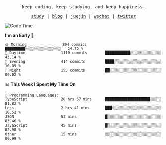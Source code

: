 <p align="center">
  <samp>
    <span>keep coding, keep studying, and keep happiness.</span>
  </samp>
</p>

<p align="center">
  <samp>
    <a href="https://github.com/ouduidui/fe-study">study</a> |
    <a href="https://deweyou.me">blog</a>  |
    <a href="https://juejin.cn/user/4309700183594366">juejin</a> |
    <a href="https://user-images.githubusercontent.com/54696834/165071004-6509e3f2-90c3-448c-9d92-3da42b0c2021.jpeg">wechat</a> |
    <a href="https://twitter.com/ouduidui">twitter</a>
  </samp>
</p>

<!--START_SECTION:waka-->
![Code Time](http://img.shields.io/badge/Code%20Time-2%2C789%20hrs%2031%20mins-blue)

**I'm an Early 🐤** 

```text
🌞 Morning                894 commits         █████████░░░░░░░░░░░░░░░░   34.75 % 
🌆 Daytime                1110 commits        ███████████░░░░░░░░░░░░░░   43.14 % 
🌃 Evening                414 commits         ████░░░░░░░░░░░░░░░░░░░░░   16.09 % 
🌙 Night                  155 commits         ██░░░░░░░░░░░░░░░░░░░░░░░   06.02 % 
```


📊 **This Week I Spent My Time On** 

```text
💬 Programming Languages: 
TypeScript               20 hrs 57 mins      ████████████████████░░░░░   81.82 % 
Less                     2 hrs 41 mins       ███░░░░░░░░░░░░░░░░░░░░░░   10.52 % 
JSON                     53 mins             █░░░░░░░░░░░░░░░░░░░░░░░░   03.46 % 
JavaScript               45 mins             █░░░░░░░░░░░░░░░░░░░░░░░░   02.98 % 
Other                    15 mins             ░░░░░░░░░░░░░░░░░░░░░░░░░   00.99 % 
```


<!--END_SECTION:waka-->
